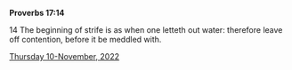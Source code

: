 **Proverbs 17:14**

14 The beginning of strife is as when one letteth out water: therefore leave off contention, before it be meddled with.

[Thursday 10-November, 2022](https://t.me/s/daily_scripture)
